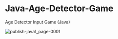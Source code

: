 # Java-Age-Detector-Game
Age Detector Input Game (Java)

![publish-java1_page-0001](https://user-images.githubusercontent.com/79617146/123512110-80115980-d63a-11eb-9e97-528ac2eca620.jpg)
